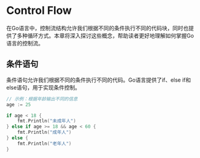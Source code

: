 # Control Flow

在Go语言中，控制流结构允许我们根据不同的条件执行不同的代码块，同时也提供了多种循环方式。本章将深入探讨这些概念，帮助读者更好地理解如何掌握Go语言的控制流。

## 条件语句

条件语句允许我们根据不同的条件执行不同的代码。Go语言提供了if、else if和else语句，用于实现条件控制。

```go
// 示例：根据年龄输出不同的信息
age := 25

if age < 18 {
    fmt.Println("未成年人")
} else if age >= 18 && age < 60 {
    fmt.Println("成年人")
} else {
    fmt.Println("老年人")
}
